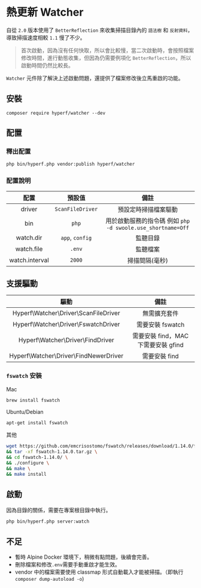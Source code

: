 # 熱更新 Watcher

自從 `2.0` 版本使用了 `BetterReflection` 來收集掃描目錄內的 `語法樹` 和 `反射資料`，導致掃描速度相較 `1.1` 慢了不少。

> 首次啟動，因為沒有任何快取，所以會比較慢，當二次啟動時，會按照檔案修改時間，進行動態收集，但因為仍需要例項化 `BetterReflection`，所以啟動時間仍然比較長。

`Watcher` 元件除了解決上述啟動問題，還提供了檔案修改後立馬重啟的功能。

## 安裝

```
composer require hyperf/watcher --dev
```

## 配置

### 釋出配置

```bash
php bin/hyperf.php vendor:publish hyperf/watcher
```

### 配置說明

|      配置      |      預設值      |                           備註                            |
| :------------: | :--------------: | :-------------------------------------------------------: |
|     driver     | `ScanFileDriver` |                   預設定時掃描檔案驅動                    |
|      bin       |      `php`       | 用於啟動服務的指令碼 例如 `php -d swoole.use_shortname=Off` |
|   watch.dir    | `app`, `config`  |                         監聽目錄                          |
|   watch.file   |      `.env`      |                         監聽檔案                          |
| watch.interval |      `2000`      |                      掃描間隔(毫秒)                       |

## 支援驅動

|                 驅動                  |                備註                 |
| :-----------------------------------: | :---------------------------------: |
| Hyperf\Watcher\Driver\ScanFileDriver  |              無需擴充套件               |
|  Hyperf\Watcher\Driver\FswatchDriver  |          需要安裝 fswatch           |
|   Hyperf\Watcher\Driver\FindDriver    | 需要安裝 find，MAC 下需要安裝 gfind |
| Hyperf\Watcher\Driver\FindNewerDriver |            需要安裝 find            |

### `fswatch` 安裝

Mac

```bash
brew install fswatch
```

Ubuntu/Debian

```bash
apt-get install fswatch
```

其他

```bash
wget https://github.com/emcrisostomo/fswatch/releases/download/1.14.0/fswatch-1.14.0.tar.gz \
&& tar -xf fswatch-1.14.0.tar.gz \
&& cd fswatch-1.14.0/ \
&& ./configure \
&& make \
&& make install
```

## 啟動

因為目錄的關係，需要在專案根目錄中執行。

```bash
php bin/hyperf.php server:watch
```

## 不足

- 暫時 Alpine Docker 環境下，稍微有點問題，後續會完善。
- 刪除檔案和修改`.env`需要手動重啟才能生效。
- vendor 中的檔案需要使用 classmap 形式自動載入才能被掃描。（即執行`composer dump-autoload -o`)

